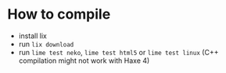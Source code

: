 # How to compile

- install lix
- run `lix download`
- run `lime test neko`, `lime test html5` or `lime test linux` (C++ compilation might not work with Haxe 4)
